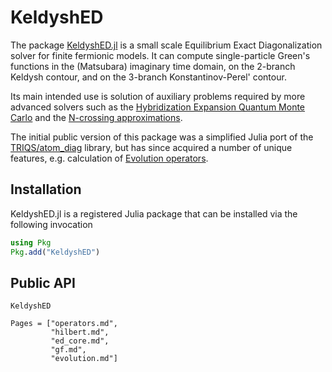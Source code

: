 # KeldyshED

The package [KeldyshED.jl](https://github.com/krivenko/KeldyshED.jl)
is a small scale Equilibrium Exact Diagonalization solver for
finite fermionic models. It can compute single-particle Green's functions
in the (Matsubara) imaginary time domain, on the 2-branch Keldysh contour,
and on the 3-branch Konstantinov-Perel' contour.

Its main intended use is solution of auxiliary problems required by
more advanced solvers such as the
[Hybridization Expansion Quantum Monte Carlo](https://journals.aps.org/prb/abstract/10.1103/PhysRevB.74.155107) and
the [N-crossing approximations](https://journals.aps.org/prb/abstract/10.1103/PhysRevB.74.155107).

The initial public version of this package was a simplified Julia port of
the [TRIQS/atom_diag](https://triqs.github.io/triqs/latest/documentation/manual/triqs/atom_diag/contents.html)
library, but has since acquired a number of unique features, e.g. calculation
of [Evolution operators](@ref).

## Installation

KeldyshED.jl is a registered Julia package that can be installed via the following
invocation

```julia
using Pkg
Pkg.add("KeldyshED")
```

## Public API

```@docs
KeldyshED
```

```@contents
Pages = ["operators.md",
         "hilbert.md",
         "ed_core.md",
         "gf.md",
         "evolution.md"]
```